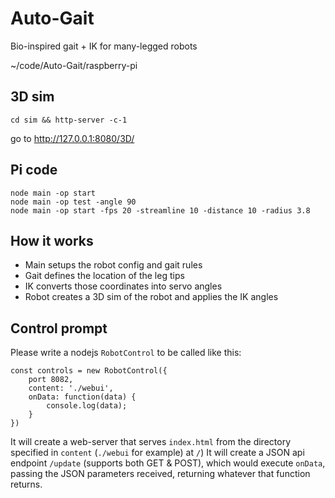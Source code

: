# Auto-Gait
 Bio-inspired gait + IK for many-legged robots

~/code/Auto-Gait/raspberry-pi


## 3D sim

    cd sim && http-server -c-1

go to http://127.0.0.1:8080/3D/

## Pi code

    node main -op start
    node main -op test -angle 90
    node main -op start -fps 20 -streamline 10 -distance 10 -radius 3.8


## How it works

- Main setups the robot config and gait rules
- Gait defines the location of the leg tips
- IK converts those coordinates into servo angles
- Robot creates a 3D sim of the robot and applies the IK angles


## Control prompt

Please write a nodejs `RobotControl` to be called like this:
```
const controls = new RobotControl({
    port 8082,
    content: './webui',
    onData: function(data) {
        console.log(data);
    }
})
```

It will create a web-server that serves `index.html` from the directory specified in `content` (`./webui` for example) at `/`)
It will create a JSON api endpoint `/update` (supports both GET & POST), which would execute `onData`, passing the JSON parameters received, returning whatever that function returns.